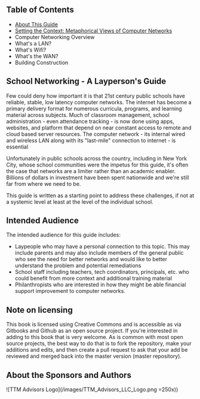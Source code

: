 ## Table of Contents
* [About This Guide](README.md)
* [Setting the Context: Metaphorical Views of Computer Networks](INTRO.md)
* Computer Networking Overview
* What's a LAN?
* What's Wifi?
* What's the WAN?
* Building Construction


## School Networking - A Layperson's Guide
Few could deny how important it is that 21st century public schools have reliable, stable, low latency computer networks.  The internet has become a primary delivery format for numerous curricula, programs, and learning material across subjects. Much of classroom management, school administration - even attendance tracking - is now done using apps, websites, and platform that depend on near constant access to remote and cloud based server resources. The computer network - its internal wired and wireless LAN along with its "last-mile" connection to internet - is essential

Unfortunately in public schools across the country, including in New York City, whose school communities were the impetus for this guide, it's often the case that networks are a limiter rather than an academic enabler. Billions of dollars in investment have been spent nationwide and we're still far from where we need to be.

This guide is written as a starting point to address these challenges, if not at a systemic level at least at the level of the individual school.

## Intended Audience
The intended audience for this guide includes:
* Laypeople who may have a personal connection to this topic. This may include parents and may also include members of the general public who see the need for better networks and would like to better understand the problem and potential remediations
* School staff including teachers, tech coordinators, principals, etc. who could benefit from more context and additional training material
* Philanthropists who are interested in how they might be able financial support improvement to computer networks.

## Note on licensing
This book is licensed using Creative Commons and is accessible as via Gitbooks and Github as an open source project. If you're interested in adding to this book that is very welcome. As is common with most open source projects, the best way to do that is to fork the repository, make your additions and edits, and then create a pull request to ask that your add be reviewed and merged back into the master version (master repository).

## About the Sponsors and Authors



![TTM Advisors Logo](/images/TTM_Advisors_LLC_Logo.png =250x))
